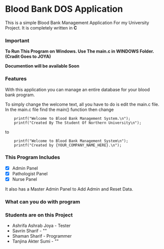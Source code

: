 # Blood Bank DOS Application

This is a simple Blood Bank Management Application For my University Project.
It is completely written in **C**

### Important
**To Run This Program on Windows. Use The main.c in WINDOWS Folder. (Cradit Goes to JOYA)**

**Documention will be available Soon**

### Features 
With this application you can manage an entire database for your blood bank program.

To simply change the welcome text, all you have to do is edit the main.c file.
In the main.c file find the main() function then change 
```
    printf("Welcome to Blood Bank Management System.\n");
    printf("Created By The Student Of Northern University\n");
```
to 
```
    printf("Welcome to Blood Bank Management System\n");
    printf("Created by {YOUR_COMPANY_NAME_HERE}.\n");
```

### This Program Includes
- [x] Admin Panel
- [X] Pathologist Panel
- [X] Nurse Panel

It also has a Master Admin Panel to Add Admin and Reset Data.

### What can you do with program


### Students are on this Project
- Ashrifa Ashrab Joya - Tester
- Savrin Sharif - ""
- Shaman Sharif - Programmer
- Tanjina Akter Sumi - ""
